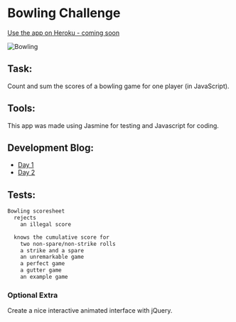 Bowling Challenge
=================

[Use the app on Heroku - coming soon]()

![Bowling]()

Task:
-----
Count and sum the scores of a bowling game for one player (in JavaScript).

Tools:
------
This app was made using Jasmine for testing and Javascript for coding.

Development Blog:
-----------------
- [Day 1]()
- [Day 2]()

Tests:
------
```sh
Bowling scoresheet
  rejects
    an illegal score

  knows the cumulative score for
    two non-spare/non-strike rolls
    a strike and a spare
    an unremarkable game
    a perfect game
    a gutter game
    an example game
```

### Optional Extra

Create a nice interactive animated interface with jQuery.
